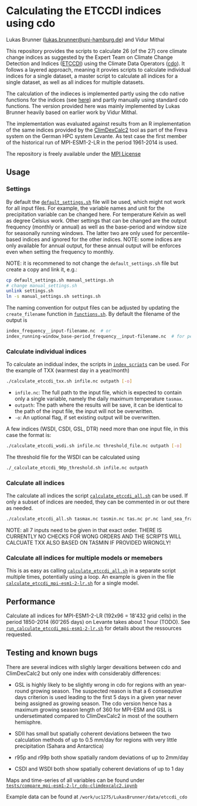 # Calculating the ETCCDI indices using cdo

Lukas Brunner (lukas.brunner@uni-hamburg.de) and Vidur Mithal

This repository provides the scripts to calculate 26 (of the 27) core climate change indices as suggested by the Expert Team on Climate Change Detection and Indices ([ETCCDI](http://etccdi.pacificclimate.org/list_27_indices.shtml)) using the Climate Data Operators ([cdo](https://code.mpimet.mpg.de/projects/cdo/embedded/index.html)). It follows a layered approach, meaning it provies scripts to calculate individual indices for a single dataset, a master script to calculate all indices for a single dataset, as well as all indices for multiple datasets. 

The calculation of the indieces is implemented partly using the cdo native functions for the indices (see [here](https://code.mpimet.mpg.de/projects/cdo/embedded/cdo_eca.pdf)) and partly manually using standard cdo functions. The version provided here was mainly implemented by Lukas Brunner heavily based on earlier work by Vidur Mithal. 

The implementation was evaluated against results from an R implementation of the same indices provided by the [ClimDexCalc2](https://bm1159.gitlab-pages.dkrz.de/plugins4freva/climdexcalc2/) tool as part of the Freva system on the German HPC system Levante. As test case the first member of the historical run of MPI-ESM1-2-LR in the period 1961-2014 is used. 

The repository is freely available under the [MPI License](./license)

## Usage

### Settings

By default the [`default_settings.sh`](default_settings.sh) file will be used, which might not work for all input files. For example, the variable names and unit for the precipitation variable can be changed here. For temperature Kelvin as well as degree Celsius work. Other settings that can be changed are the output frequency (monthly or annual) as well as the base-period and window size for seasonally running windows. The latter two are only used for percentile-based indices and ignored for the other indices. NOTE: some indices are only available for annual output, for these annual output will be enforces even when setting the frequency to monthly. 

NOTE: it is recommened to not change the `default_settings.sh` file but create a copy and link it, e.g.:

```bash
cp default_settings.sh manual_settings.sh
# change manual_settings.sh
unlink settings.sh
ln -s manual_settings.sh settings.sh
```

The naming convention for output files can be adjusted by updating the `create_filename` function in [`functions.sh`](functions.sh). By default the filename of the output is

```bash
index_frequency__input-filename.nc  # or
index_running-window_base-period_frequency__input-filename.nc  # for percentile-based files
```

### Calculate individual indices

To calculate an indidual index, the scripts in [`index_scripts`](index_scripts) can be used. For the example of TXX (warmest day in a year/month)

```bash
./calculate_etccdi_txx.sh infile.nc outpath [-o]
```

- `infile.nc`: The full path to the input file, which is expected to contain only a single variable, namely the daily maximum temperature `tasmax`. 
- `outpath`: The path where the results will be save, it can be identical to the path of the input file, the input will not be overwritten.
- `-o`: An uptional flag, if set existing output will be overwritten.

A few indices (WSDI, CSDI, GSL, DTR) need more than one input file, in this case the format is:

```bash
./calculate_etccdi_wsdi.sh infile.nc threshold_file.nc outpath [-o]
```

The threshold file for the WSDI can be calculated using

```bash
./_calculate_etccdi_90p_threshold.sh infile.nc outpath
```

### Calculate all indices

The calculate all indices the script [`calculate_etccdi_all.sh`](calculate_etccdi_all.sh) can be used. If only a subset of indices are needed, they can be commented in or out there as needed. 

```bash
./calculate_etccdi_all.sh tasmax.nc tasmin.nc tas.nc pr.nc land_sea_fraction.nc outpath [-o, '']
```

NOTE: all 7 inputs need to be given in that exact order. THERE IS CURRENTLY NO CHECKS FOR WONG ORDERS AND THE SCRIPTS WILL CALCUATE TXX ALSO BASED ON TASMIN IF PROVIDED WRONGLY!

### Calculate all indices for multiple models or memebers

This is as easy as calling [`calculate_etccdi_all.sh`](calculate_etccdi_all.sh) in a separate script multiple times, potentially using a loop. An example is given in the file [`calculate_etccdi_mpi-esm1-2-lr.sh`](calculate_etccdi_mpi-esm1-2-lr.sh) for a single model. 

## Performance

Calculate all indices for MPI-ESM1-2-LR (192x96 = 18'432 grid cells) in the period 1850-2014 (60'265 days) on Levante takes about 1 hour (TODO). See [`run_calculate_etccdi_mpi-esm1-2-lr.sh`](run_calculate_etccdi_mpi-esm1-2-lr.sh) for details about the ressources requested.   

## Testing and known bugs

There are several indices with slighly larger devaitions between cdo and ClimDexCalc2 but only one index with considerably differences: 

- GSL is highly likely to be slightly wrong in cdo for regions with an year-round growing season. The suspected reason is that a 6 consequtive days criterion is used leading to the first 5 days in a given year never being assigned as growing season. The cdo version hence has a maximum growing season length of 360 for MPI-ESM and GSL is undersetimated compared to ClimDexCalc2 in most of the southern hemisphre. 

- SDII has small but spatially coherent deviations between the two calculation methods of up to 0.5 mm/day for regions with very little precipitation (Sahara and Antarctica)
- r95p and r99p both show spatially random deviations of up to 2mm/day
- CSDI and WSDI both show spatially coherent deviations of up to 1 day

Maps and time-series of all variables can be found under [`tests/compare_mpi-esm1-2-lr_cdo-climdexcalc2.ipynb`](tests/compare_mpi-esm1-2-lr_cdo-climdexcalc2.ipynb)

Example data can be found at `/work/uc1275/LukasBrunner/data/etccdi_cdo`

